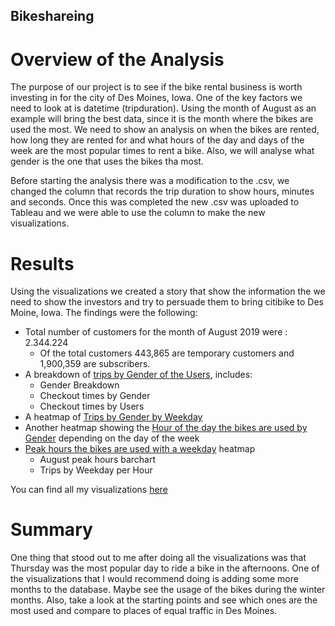 ## Bikeshareing

# Overview of the Analysis

The purpose of our project is to see if the bike rental business is worth investing in for the city of Des Moines, Iowa. One of the key factors we need to look at is datetime (tripduration). Using the month of August as an example will bring the best data, since it is the month where the bikes are used the most. We need to show an analysis on when the bikes are rented, how long they are rented for and what hours of the day and days of the week are the most popular times to rent a bike. Also, we will analyse what gender is the one that uses the bikes tha most. 

Before starting the analysis there was a modification to the .csv, we changed the column that records the trip duration to show hours, minutes and seconds. Once this was completed the new .csv was uploaded to Tableau and we were able to use the column to make the new visualizations.

# Results

Using the visualizations we created a story that show the information the we need to show the investors and try to persuade them to bring citibike to Des Moine, Iowa. The findings were the following:

- Total number of customers for the month of August 2019 were : 2.344.224
    -  Of the total customers 443,865 are temporary customers and 1,900,359 are subscribers.
- A breakdown of [trips by Gender of the Users](https://public.tableau.com/shared/X2BCCZK7R?:display_count=n&:origin=viz_share_link "Link to Dashboard"), includes:
    - Gender Breakdown
    - Checkout times by Gender
    - Checkout times by Users
- A heatmap of [Trips by Gender by Weekday](https://public.tableau.com/shared/F83QSTZF2?:display_count=n&:origin=viz_share_link "Link to Dashboard")
- Another heatmap showing the [Hour of the day the bikes are used by Gender](https://public.tableau.com/shared/HJNDGNB27?:display_count=n&:origin=viz_share_link "Link to Dashboard") depending on the day of the week
- [Peak hours the bikes are used with a weekday](https://public.tableau.com/shared/7X2N6D8J5?:display_count=n&:origin=viz_share_link "Link to Dashboard") heatmap
    - August peak hours barchart
    - Trips by Weekday per Hour

You can find all my visualizations [here](https://public.tableau.com/views/Bikeshare_16602499826660/CitibikeChallenge?:language=en-US&publish=yes&:display_count=n&:origin=viz_share_link "Link to Dashboard")

#  Summary

One thing that stood out to me after doing all the visualizations was that Thursday was the most popular day to ride a bike in the afternoons. One of the visualizations that I would recommend doing is adding some more months to the database. Maybe see the usage of the bikes during the winter months. Also, take a look at the starting points and see which ones are the most used and compare to places of equal traffic in Des Moines. 